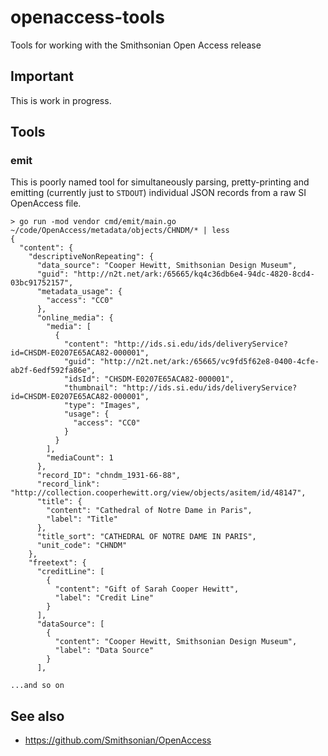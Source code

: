 # openaccess-tools

Tools for working with the Smithsonian Open Access release

## Important

This is work in progress.

## Tools

### emit

This is poorly named tool for simultaneously parsing, pretty-printing and emitting (currently just to `STDOUT`) individual JSON records from a raw SI OpenAccess file.

```
> go run -mod vendor cmd/emit/main.go ~/code/OpenAccess/metadata/objects/CHNDM/* | less
{
  "content": {
    "descriptiveNonRepeating": {
      "data_source": "Cooper Hewitt, Smithsonian Design Museum",
      "guid": "http://n2t.net/ark:/65665/kq4c36db6e4-94dc-4820-8cd4-03bc91752157",
      "metadata_usage": {
        "access": "CC0"
      },
      "online_media": {
        "media": [
          {
            "content": "http://ids.si.edu/ids/deliveryService?id=CHSDM-E0207E65ACA82-000001",
            "guid": "http://n2t.net/ark:/65665/vc9fd5f62e8-0400-4cfe-ab2f-6edf592fa86e",
            "idsId": "CHSDM-E0207E65ACA82-000001",
            "thumbnail": "http://ids.si.edu/ids/deliveryService?id=CHSDM-E0207E65ACA82-000001",
            "type": "Images",
            "usage": {
              "access": "CC0"
            }
          }
        ],
        "mediaCount": 1
      },
      "record_ID": "chndm_1931-66-88",
      "record_link": "http://collection.cooperhewitt.org/view/objects/asitem/id/48147",
      "title": {
        "content": "Cathedral of Notre Dame in Paris",
        "label": "Title"
      },
      "title_sort": "CATHEDRAL OF NOTRE DAME IN PARIS",
      "unit_code": "CHNDM"
    },
    "freetext": {
      "creditLine": [
        {
          "content": "Gift of Sarah Cooper Hewitt",
          "label": "Credit Line"
        }
      ],
      "dataSource": [
        {
          "content": "Cooper Hewitt, Smithsonian Design Museum",
          "label": "Data Source"
        }
      ],

...and so on
```

## See also

* https://github.com/Smithsonian/OpenAccess